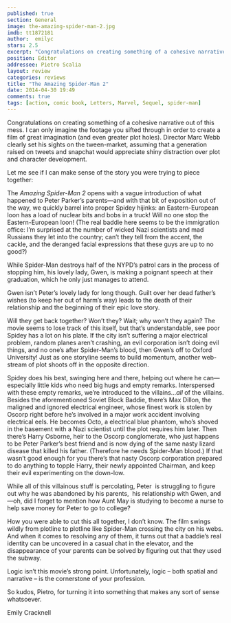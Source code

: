 ```yaml
---
published: true
section: General
image: the-amazing-spider-man-2.jpg
imdb: tt1872181
author:  emilyc
stars: 2.5
excerpt: "Congratulations on creating something of a cohesive narrative out of this mess."
position: Editor 
addressee: Pietro Scalia
layout: review
categories: reviews
title: "The Amazing Spider-Man 2"
date: 2014-04-30 19:49
comments: true
tags: [action, comic book, Letters, Marvel, Sequel, spider-man]
---
```

<p>Congratulations on creating something of a cohesive narrative out of this mess. I can only imagine the footage you sifted through in order to create a film of great imagination (and even greater plot holes). Director Marc Webb clearly set his sights on the tween-market, assuming that a generation raised on tweets and snapchat would appreciate shiny distraction over plot and character development.</p>
<p>Let me see if I can make sense of the story you were trying to piece together:</p>
<p>The <em>Amazing Spider-Man 2</em> opens with a vague introduction of what happened to Peter Parker&#8217;s parents&mdash;and with that bit of exposition out of the way, we quickly barrel into proper Spidey hijinks: an Eastern-European loon has a load of nuclear bits and bobs in a truck! Will no one stop the Eastern-European loon! (The real baddie here seems to be the immigration office: I&#8217;m surprised at the number of wicked Nazi scientists and mad Russians they let into the country; can&rsquo;t they tell from the accent, the cackle, and the deranged facial expressions that these guys are up to no good?)</p>
<p>While Spider-Man destroys half of the NYPD&#8217;s patrol cars in the process of stopping him, his lovely lady, Gwen, is making a poignant speech at their graduation, which he only just manages to attend.</p>
<p>Gwen isn&#8217;t Peter&#8217;s lovely lady for long though. Guilt over her dead father&#8217;s wishes (to keep her out of harm&#8217;s way) leads to the death of their relationship and the beginning of their epic love story.</p>
<p>Will they get back together? Won&#8217;t they? Wait; why won&#8217;t they again? The movie seems to lose track of this itself, but that&#8217;s understandable, see poor Spidey has a lot on his plate. If the city isn&#8217;t suffering a major electrical problem, random planes aren&#8217;t crashing, an evil corporation isn&#8217;t doing evil things, and no one&#8217;s after Spider-Man&#8217;s blood, then Gwen&#8217;s off to Oxford University! Just as one storyline seems to build momentum, another web-stream of plot shoots off in the opposite direction.</p>
<p>Spidey does his best, swinging here and there, helping out where he can&mdash;especially little kids who need big hugs and empty remarks. Interspersed with these empty remarks, we&#8217;re introduced to the villains&#8230;<em>all</em> of the villains. Besides the aforementioned Soviet Block Baddie, there&rsquo;s Max Dillon, the maligned and ignored electrical engineer, whose finest work is stolen by Oscorp right before he&rsquo;s involved in a major work accident involving electrical eels. He becomes Octo, a electrical blue phantom, who&#8217;s shoved in the basement with a Nazi scientist until the plot requires him later. Then there&rsquo;s Harry Osborne, heir to the Oscorp conglomerate, who just happens to be Peter Parker&#8217;s best friend and is now dying of the same nasty lizard disease that killed his father. (Therefore he needs Spider-Man blood.) If that wasn&#8217;t good enough for you there&#8217;s that nasty Oscorp corporation prepared to do anything to topple Harry, their newly appointed Chairman, and keep their evil experimenting on the down-low.</p>
<p>While all of this villainous stuff is percolating, Peter&nbsp; is struggling to figure out why he was abandoned by his parents,&nbsp; his relationship with Gwen, and&mdash;oh, did I forget to mention how Aunt May is studying to become a nurse to help save money for Peter to go to college?</p>
<p>How you were able to cut this all together, I don&rsquo;t know. The film swings wildly from plotline to plotline like Spider-Man crossing the city on his webs. And when it comes to resolving any of them, it turns out that a baddie&#8217;s real identity can be uncovered in a casual chat in the elevator, and the disappearance of your parents can be solved by figuring out that they used the subway.</p>
<p>Logic isn&#8217;t this movie&#8217;s strong point. Unfortunately, logic &ndash; both spatial and narrative &ndash; is the cornerstone of your profession.</p>
<p>So kudos, Pietro, for turning it into something that makes any sort of sense whatsoever.</p>
<p>Emily Cracknell</p>
